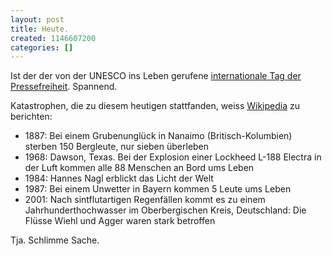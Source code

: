 ```yaml
---
layout: post
title: Heute.
created: 1146607200
categories: []
---
```

Ist der der von der UNESCO ins Leben gerufene <a href="http://de.wikipedia.org/wiki/Internationaler_Tag_der_Pressefreiheit">internationale Tag der Pressefreiheit</a>. Spannend.

Katastrophen, die zu diesem heutigen stattfanden, weiss <a href="http://de.wikipedia.org/wiki/3._Mai">Wikipedia</a> zu berichten:
<ul>
	<li>1887: Bei einem Grubenunglück in Nanaimo (Britisch-Kolumbien) sterben 150 Bergleute, nur sieben überleben</li>
	<li>1968: Dawson, Texas. Bei der Explosion einer Lockheed L-188 Electra in der Luft kommen alle 88 Menschen an Bord ums Leben</li>
	<li>1984: Hannes Nagl erblickt das Licht der Welt</li>
	<li>1987: Bei einem Unwetter in Bayern kommen 5 Leute ums Leben</li>
	<li>2001: Nach sintflutartigen Regenfällen kommt es zu einem Jahrhunderthochwasser im Oberbergischen Kreis, Deutschland: Die Flüsse Wiehl und Agger waren stark betroffen</li>
</ul>
Tja. Schlimme Sache.
